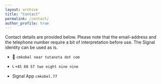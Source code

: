 ```yaml
---
layout: archive
title: "Contact"
permalink: /contact/
author_profile: true
---
```



Contact details are provided below. Please note that the email-address and the telephone number require a bit of interpretation before use. The Signal identity can be used as is.

  - 📧 `cmkobel near tutanota dot com`

  - 📞 `+45 60 57 two eight nine nine`

  - Signal App `cmkobel.77`

